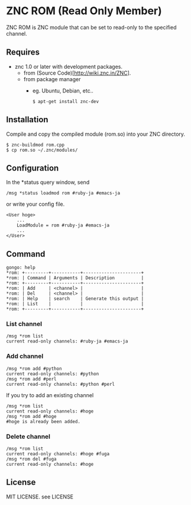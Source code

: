 # ZNC ROM (Read Only Member)

ZNC ROM is ZNC module that can be set to read-only to the specified channel.

## Requires

- znc 1.0 or later with development packages.
    - from (Source Code)[http://wiki.znc.in/ZNC].
    - from package manager
        - eg. Ubuntu, Debian, etc..

          `$ apt-get install znc-dev`

## Installation

Compile and copy the compiled module (rom.so) into your ZNC directory.

    $ znc-buildmod rom.cpp
    $ cp rom.so ~/.znc/modules/

## Configuration

In the *status query window, send

    /msg *status loadmod rom #ruby-ja #emacs-ja

or write your config file.

    <User hoge>
        ...
        LoadModule = rom #ruby-ja #emacs-ja
        ...
    </User>

## Command

    gongo: help
    *rom: +---------+-----------+----------------------+
    *rom: | Command | Arguments | Description          |
    *rom: +---------+-----------+----------------------+
    *rom: | Add     | <channel> |                      |
    *rom: | Del     | <channel> |                      |
    *rom: | Help    | search    | Generate this output |
    *rom: | List    |           |                      |
    *rom: +---------+-----------+----------------------+

### List channel

    /msg *rom list
    current read-only channels: #ruby-ja #emacs-ja

### Add channel

    /msg *rom add #python
    current read-only channels: #python
    /msg *rom add #perl
    current read-only channels: #python #perl

If you try to add an existing channel

    /msg *rom list
    current read-only channels: #hoge
    /msg *rom add #hoge
    #hoge is already been added.

### Delete channel

    /msg *rom list
    current read-only channels: #hoge #fuga
    /msg *rom del #fuga
    current read-only channels: #hoge

## License

MIT LICENSE. see LICENSE
